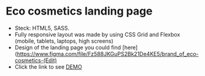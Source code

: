 # Eco cosmetics landing page
* Steck: HTML5, SASS.
* Fully responsive layout was made by using CSS Grid and Flexbox (mobile, tablets, laptops, high screens)
* Design of the landing page you could find [here](https://www.figma.com/file/Fz588JKGuPS2Bk21De4KE5/brand_of_eco-cosmetics-(Edit) 
* Click the link to see [DEMO](https://Daaiif.github.io/Eco_cosmetics/)
